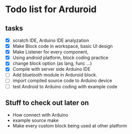 Todo list for Arduroid
====

## tasks

- [X] scratch IDE, Arduino IDE analyzation
- [X] Make Block code in workspace, basic UI design
- [X] Make Listener for every component, 
- [X] Using android platform, block coding practice
- [X] change block option (as lang, func ...)
- [X] Compile with server side Arduino IDE
- [ ] Add bluetooth module in Arduroid block.
- [ ] import compiled source code to Arduino device
- [ ] test Android to Arduino coding with example code

## Stuff to check out later on

* How connect with Arduino
* example source make
* Make every custom block being used at other platform
